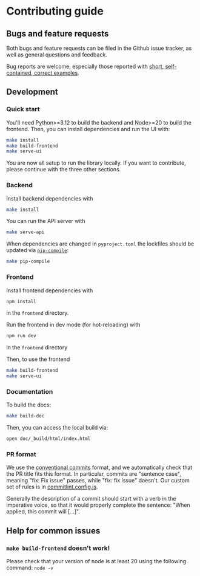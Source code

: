 # Contributing guide

## Bugs and feature requests

Both bugs and feature requests can be filed in the Github issue tracker, as well as general questions and feedback.

Bug reports are welcome, especially those reported with [short, self-contained, correct examples](http://sscce.org/).

## Development

### Quick start

You'll need Python>=3.12 to build the backend and Node>=20 to build the frontend. Then, you can install dependencies and run the UI with:
```sh
make install
make build-frontend
make serve-ui
```

You are now all setup to run the library locally.
If you want to contribute, please continue with the three other sections.

### Backend

Install backend dependencies with
```sh
make install
```

You can run the API server with
```sh
make serve-api
```

When dependencies are changed in `pyproject.toml` the lockfiles should be updated via [`pip-compile`](https://github.com/jazzband/pip-tools):
```sh
make pip-compile
```

### Frontend

Install frontend dependencies with
```sh
npm install
```
in the `frontend` directory.

Run the frontend in dev mode (for hot-reloading) with
```sh
npm run dev
```
in the `frontend` directory


Then, to use the frontend
```sh
make build-frontend
make serve-ui
```

### Documentation

To build the docs:
```sh
make build-doc
```

Then, you can access the local build via:
```sh
open doc/_build/html/index.html
```

### PR format

We use the [conventional commits](https://www.conventionalcommits.org/en/v1.0.0/#summary) format, and we automatically check that the PR title fits this format.
In particular, commits are "sentence case", meaning "fix: Fix issue" passes, while "fix: fix issue" doesn't.
Our custom set of rules is in [commitlint.config.js](./commitlint.config.js).

Generally the description of a commit should start with a verb in the imperative voice, so that it would properly complete the sentence: "When applied, this commit will [...]".

## Help for common issues

### `make build-frontend` doesn't work!

Please check that your version of node is at least 20 using the following command: `node -v`

